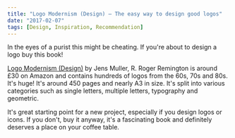 ```yaml
---
title: "Logo Modernism (Design) — The easy way to design good logos"
date: "2017-02-07"
tags: [Design, Inspiration, Recommendation]
---
```


In the eyes of a purist this might be cheating. If you're about to design a logo buy this book!

[Logo Modernism (Design)](https://www.amazon.co.uk/Logo-Modernism-Design-Jens-Muller/dp/3836545306/ref=sr_1_1?ie=UTF8&qid=1486456531&sr=8-1&keywords=logo+modernism) by Jens Muller, R. Roger Remington is around £30 on Amazon and contains hundreds of logos from the 60s, 70s and 80s. It's huge! It's around 450 pages and nearly A3 in size. It's split into various categories such as single letters, multiple letters, typography and geometric.

It's great starting point for a new project, especially if you design logos or icons. If you don't, buy it anyway, it's a fascinating book and definitely deserves a place on your coffee table.

